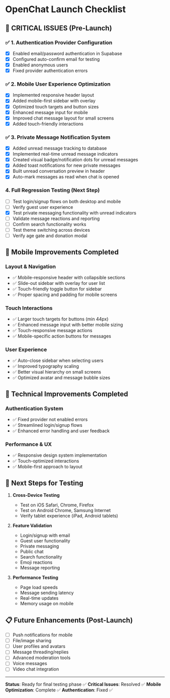 # OpenChat Launch Checklist

## 🚨 CRITICAL ISSUES (Pre-Launch)

### ✅ 1. Authentication Provider Configuration
- [x] Enabled email/password authentication in Supabase
- [x] Configured auto-confirm email for testing
- [x] Enabled anonymous users
- [x] Fixed provider authentication errors

### ✅ 2. Mobile User Experience Optimization  
- [x] Implemented responsive header layout
- [x] Added mobile-first sidebar with overlay
- [x] Optimized touch targets and button sizes
- [x] Enhanced message input for mobile
- [x] Improved chat message layout for small screens
- [x] Added touch-friendly interactions

### ✅ 3. Private Message Notification System
- [x] Added unread message tracking to database
- [x] Implemented real-time unread message indicators
- [x] Created visual badge/notification dots for unread messages
- [x] Added toast notifications for new private messages
- [x] Built unread conversation preview in header
- [x] Auto-mark messages as read when chat is opened

### 4. Full Regression Testing (Next Step)
- [ ] Test login/signup flows on both desktop and mobile
- [ ] Verify guest user experience 
- [x] Test private messaging functionality with unread indicators
- [ ] Validate message reactions and reporting
- [ ] Confirm search functionality works
- [ ] Test theme switching across devices
- [ ] Verify age gate and donation modal

## 📱 Mobile Improvements Completed

### Layout & Navigation
- ✅ Mobile-responsive header with collapsible sections
- ✅ Slide-out sidebar with overlay for user list
- ✅ Touch-friendly toggle button for sidebar
- ✅ Proper spacing and padding for mobile screens

### Touch Interactions
- ✅ Larger touch targets for buttons (min 44px)
- ✅ Enhanced message input with better mobile sizing
- ✅ Touch-responsive message actions
- ✅ Mobile-specific action buttons for messages

### User Experience
- ✅ Auto-close sidebar when selecting users
- ✅ Improved typography scaling
- ✅ Better visual hierarchy on small screens
- ✅ Optimized avatar and message bubble sizes

## 🔧 Technical Improvements Completed

### Authentication System
- ✅ Fixed provider not enabled errors
- ✅ Streamlined login/signup flows
- ✅ Enhanced error handling and user feedback

### Performance & UX
- ✅ Responsive design system implementation
- ✅ Touch-optimized interactions
- ✅ Mobile-first approach to layout

## 🧪 Next Steps for Testing

1. **Cross-Device Testing**
   - Test on iOS Safari, Chrome, Firefox
   - Test on Android Chrome, Samsung Internet
   - Verify tablet experience (iPad, Android tablets)

2. **Feature Validation**
   - Login/signup with email
   - Guest user functionality
   - Private messaging
   - Public chat
   - Search functionality
   - Emoji reactions
   - Message reporting

3. **Performance Testing**
   - Page load speeds
   - Message sending latency
   - Real-time updates
   - Memory usage on mobile

## 📋 Future Enhancements (Post-Launch)

- [ ] Push notifications for mobile
- [ ] File/image sharing
- [ ] User profiles and avatars
- [ ] Message threading/replies
- [ ] Advanced moderation tools
- [ ] Voice messages
- [ ] Video chat integration

---

**Status**: Ready for final testing phase ✅
**Critical Issues**: Resolved ✅
**Mobile Optimization**: Complete ✅
**Authentication**: Fixed ✅